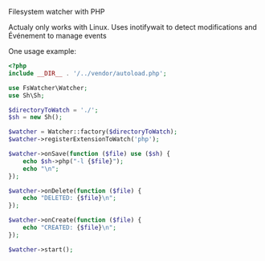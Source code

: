 Filesystem watcher with PHP

Actualy only works with Linux. Uses inotifywait to detect modifications and Événement to manage events

One usage example:
```php
<?php
include __DIR__ . '/../vendor/autoload.php';

use FsWatcher\Watcher;
use Sh\Sh;

$directoryToWatch = './';
$sh = new Sh();

$watcher = Watcher::factory($directoryToWatch);
$watcher->registerExtensionToWatch('php');

$watcher->onSave(function ($file) use ($sh) {
    echo $sh->php("-l {$file}");
    echo "\n";
});

$watcher->onDelete(function ($file) {
    echo "DELETED: {$file}\n";
});

$watcher->onCreate(function ($file) {
    echo "CREATED: {$file}\n";
});

$watcher->start();
```
